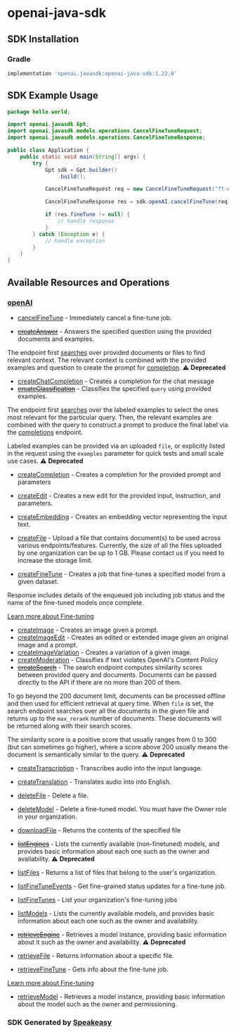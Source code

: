 # openai-java-sdk

<!-- Start SDK Installation -->
## SDK Installation

### Gradle

```groovy
implementation 'openai.javasdk:openai-java-sdk:1.22.0'
```
<!-- End SDK Installation -->

## SDK Example Usage
<!-- Start SDK Example Usage -->
```java
package hello.world;

import openai.javasdk.Gpt;
import openai.javasdk.models.operations.CancelFineTuneRequest;
import openai.javasdk.models.operations.CancelFineTuneResponse;

public class Application {
    public static void main(String[] args) {
        try {
            Gpt sdk = Gpt.builder()
                .build();

            CancelFineTuneRequest req = new CancelFineTuneRequest("ft-AF1WoRqd3aJAHsqc9NY7iL8F");            

            CancelFineTuneResponse res = sdk.openAI.cancelFineTune(req);

            if (res.fineTune != null) {
                // handle response
            }
        } catch (Exception e) {
            // handle exception
        }
    }
}
```
<!-- End SDK Example Usage -->

<!-- Start SDK Available Operations -->
## Available Resources and Operations


### [openAI](docs/openai/README.md)

* [cancelFineTune](docs/openai/README.md#cancelfinetune) - Immediately cancel a fine-tune job.

* [~~createAnswer~~](docs/openai/README.md#createanswer) - Answers the specified question using the provided documents and examples.

The endpoint first [searches](/docs/api-reference/searches) over provided documents or files to find relevant context. The relevant context is combined with the provided examples and question to create the prompt for [completion](/docs/api-reference/completions).
 :warning: **Deprecated**
* [createChatCompletion](docs/openai/README.md#createchatcompletion) - Creates a completion for the chat message
* [~~createClassification~~](docs/openai/README.md#createclassification) - Classifies the specified `query` using provided examples.

The endpoint first [searches](/docs/api-reference/searches) over the labeled examples
to select the ones most relevant for the particular query. Then, the relevant examples
are combined with the query to construct a prompt to produce the final label via the
[completions](/docs/api-reference/completions) endpoint.

Labeled examples can be provided via an uploaded `file`, or explicitly listed in the
request using the `examples` parameter for quick tests and small scale use cases.
 :warning: **Deprecated**
* [createCompletion](docs/openai/README.md#createcompletion) - Creates a completion for the provided prompt and parameters
* [createEdit](docs/openai/README.md#createedit) - Creates a new edit for the provided input, instruction, and parameters.
* [createEmbedding](docs/openai/README.md#createembedding) - Creates an embedding vector representing the input text.
* [createFile](docs/openai/README.md#createfile) - Upload a file that contains document(s) to be used across various endpoints/features. Currently, the size of all the files uploaded by one organization can be up to 1 GB. Please contact us if you need to increase the storage limit.

* [createFineTune](docs/openai/README.md#createfinetune) - Creates a job that fine-tunes a specified model from a given dataset.

Response includes details of the enqueued job including job status and the name of the fine-tuned models once complete.

[Learn more about Fine-tuning](/docs/guides/fine-tuning)

* [createImage](docs/openai/README.md#createimage) - Creates an image given a prompt.
* [createImageEdit](docs/openai/README.md#createimageedit) - Creates an edited or extended image given an original image and a prompt.
* [createImageVariation](docs/openai/README.md#createimagevariation) - Creates a variation of a given image.
* [createModeration](docs/openai/README.md#createmoderation) - Classifies if text violates OpenAI's Content Policy
* [~~createSearch~~](docs/openai/README.md#createsearch) - The search endpoint computes similarity scores between provided query and documents. Documents can be passed directly to the API if there are no more than 200 of them.

To go beyond the 200 document limit, documents can be processed offline and then used for efficient retrieval at query time. When `file` is set, the search endpoint searches over all the documents in the given file and returns up to the `max_rerank` number of documents. These documents will be returned along with their search scores.

The similarity score is a positive score that usually ranges from 0 to 300 (but can sometimes go higher), where a score above 200 usually means the document is semantically similar to the query.
 :warning: **Deprecated**
* [createTranscription](docs/openai/README.md#createtranscription) - Transcribes audio into the input language.
* [createTranslation](docs/openai/README.md#createtranslation) - Translates audio into into English.
* [deleteFile](docs/openai/README.md#deletefile) - Delete a file.
* [deleteModel](docs/openai/README.md#deletemodel) - Delete a fine-tuned model. You must have the Owner role in your organization.
* [downloadFile](docs/openai/README.md#downloadfile) - Returns the contents of the specified file
* [~~listEngines~~](docs/openai/README.md#listengines) - Lists the currently available (non-finetuned) models, and provides basic information about each one such as the owner and availability. :warning: **Deprecated**
* [listFiles](docs/openai/README.md#listfiles) - Returns a list of files that belong to the user's organization.
* [listFineTuneEvents](docs/openai/README.md#listfinetuneevents) - Get fine-grained status updates for a fine-tune job.

* [listFineTunes](docs/openai/README.md#listfinetunes) - List your organization's fine-tuning jobs

* [listModels](docs/openai/README.md#listmodels) - Lists the currently available models, and provides basic information about each one such as the owner and availability.
* [~~retrieveEngine~~](docs/openai/README.md#retrieveengine) - Retrieves a model instance, providing basic information about it such as the owner and availability. :warning: **Deprecated**
* [retrieveFile](docs/openai/README.md#retrievefile) - Returns information about a specific file.
* [retrieveFineTune](docs/openai/README.md#retrievefinetune) - Gets info about the fine-tune job.

[Learn more about Fine-tuning](/docs/guides/fine-tuning)

* [retrieveModel](docs/openai/README.md#retrievemodel) - Retrieves a model instance, providing basic information about the model such as the owner and permissioning.
<!-- End SDK Available Operations -->

### SDK Generated by [Speakeasy](https://docs.speakeasyapi.dev/docs/using-speakeasy/client-sdks)
